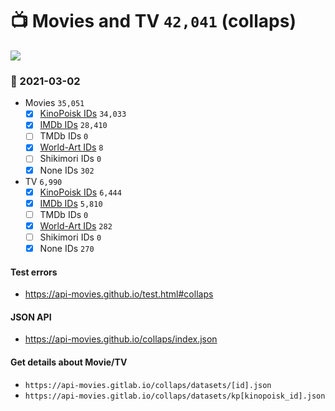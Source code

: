 # :tv: Movies and TV `42,041` (collaps)

<a href="https://API-Movies.github.io"><img src="https://API-Movies.github.io/banner.png?cache"></a>

### :date: 2021-03-02
- Movies `35,051`
  - [x] <a href="https://API-Movies.github.io/collaps/movie_kinopoisk_ids.json">KinoPoisk IDs</a> `34,033`
  - [x] <a href="https://API-Movies.github.io/collaps/movie_imdb_ids.json">IMDb IDs</a> `28,410`
  - [ ] TMDb IDs `0`
  - [x] <a href="https://API-Movies.github.io/collaps/movie_world_art_ids.json">World-Art IDs</a> `8`
  - [ ] Shikimori IDs `0`
  - [x] None IDs `302`
- TV `6,990`
  - [x] <a href="https://API-Movies.github.io/collaps/tv_kinopoisk_ids.json">KinoPoisk IDs</a> `6,444`
  - [x] <a href="https://API-Movies.github.io/collaps/tv_imdb_ids.json">IMDb IDs</a> `5,810`
  - [ ] TMDb IDs `0`
  - [x] <a href="https://API-Movies.github.io/collaps/tv_world_art_ids.json">World-Art IDs</a> `282`
  - [ ] Shikimori IDs `0`
  - [x] None IDs `270`
#### Test errors
- <a href='https://api-movies.github.io/test.html#collaps'>https://api-movies.github.io/test.html#collaps</a>
#### JSON API
- <a href='https://api-movies.github.io/collaps/index.json'>https://api-movies.github.io/collaps/index.json</a>
#### Get details about Movie/TV
- `https://api-movies.gitlab.io/collaps/datasets/[id].json`
- `https://api-movies.gitlab.io/collaps/datasets/kp[kinopoisk_id].json`
